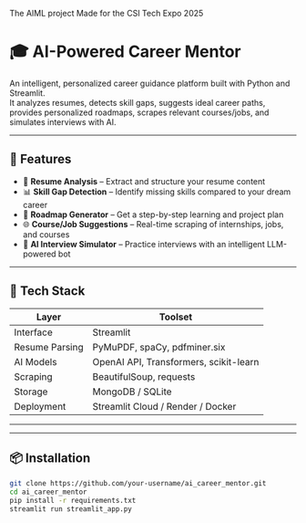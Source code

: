 The AIML project Made for the CSI Tech Expo 2025

# 🎓 AI-Powered Career Mentor

An intelligent, personalized career guidance platform built with Python and Streamlit.  
It analyzes resumes, detects skill gaps, suggests ideal career paths, provides personalized roadmaps, scrapes relevant courses/jobs, and simulates interviews with AI.

---

## 🚀 Features

- 📄 **Resume Analysis** – Extract and structure your resume content
- 📊 **Skill Gap Detection** – Identify missing skills compared to your dream career
- 🧭 **Roadmap Generator** – Get a step-by-step learning and project plan
- 🌐 **Course/Job Suggestions** – Real-time scraping of internships, jobs, and courses
- 🤖 **AI Interview Simulator** – Practice interviews with an intelligent LLM-powered bot

---

## 🧰 Tech Stack

| Layer        | Toolset                             |
|--------------|-------------------------------------|
| Interface    | Streamlit                           |
| Resume Parsing | PyMuPDF, spaCy, pdfminer.six      |
| AI Models    | OpenAI API, Transformers, scikit-learn |
| Scraping     | BeautifulSoup, requests             |
| Storage      | MongoDB / SQLite                    |
| Deployment   | Streamlit Cloud / Render / Docker   |

---

---

## 📦 Installation

```bash
git clone https://github.com/your-username/ai_career_mentor.git
cd ai_career_mentor
pip install -r requirements.txt
streamlit run streamlit_app.py




